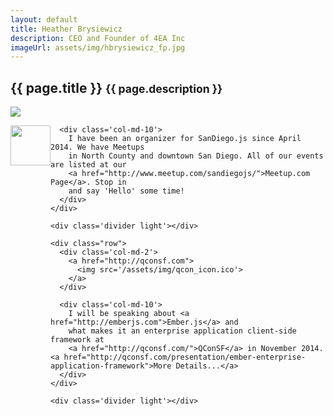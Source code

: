 ```yaml
---
layout: default
title: Heather Brysiewicz
description: CEO and Founder of 4EA Inc
imageUrl: assets/img/hbrysiewicz_fp.jpg
---
```


<div class="row">
  <div class="col-md-12">
    <h2>
      {{ page.title }}
      <small>{{ page.description }}</small>
    </h2>
  </div>
</div>

<div class="divider"></div>

<div class="row post">
  <div class="col-md-3">
    <img src='{{ page.imageUrl }}' />
  </div>

  <div class="col-md-offset-1 col-md-8">
    <div class="row">
      <div class='col-md-2'>
        <a href="http://sandiegojs.org" style="float:left;width:64px;">
          <img src='/assets/img/sandiegojs_icon.ico' width=64>
        </a>
      </div>

      <div class='col-md-10'>
        I have been an organizer for SanDiego.js since April 2014. We have Meetups
        in North County and downtown San Diego. All of our events are listed at our
        <a href="http://www.meetup.com/sandiegojs/">Meetup.com Page</a>. Stop in
        and say 'Hello' some time!
      </div>
    </div>

    <div class='divider light'></div>

    <div class="row">
      <div class='col-md-2'>
        <a href="http://qconsf.com">
          <img src='/assets/img/qcon_icon.ico'>
        </a>
      </div>

      <div class='col-md-10'>
        I will be speaking about <a href="http://emberjs.com">Ember.js</a> and
        what makes it an enterprise application client-side framework at
        <a href="http://qconsf.com/">QConSF</a> in November 2014. <a href="http://qconsf.com/presentation/ember-enterprise-application-framework">More Details...</a>
      </div>
    </div>

    <div class='divider light'></div>
  </div>
</div>
